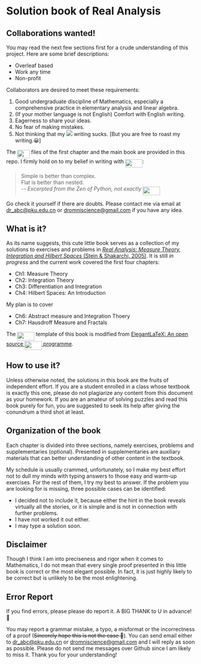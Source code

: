 # Solution book of Real Analysis

## Collaborations wanted!

You may read the next few sections first for a crude understanding of this project. Here are some brief descriptions:

- Overleaf based
- Work any time
- Non-profit

Collaborators are desired to meet these requirements:
1. Good undergraduate discipline of Mathematics, especially a comprehensive practice in elementary analysis and linear algebra.
2. (If your mother language is not English) Comfort with English writing.
3. Eagerness to share your ideas.
4. No fear of making mistakes.
5. Not thinking that my <img src="http://latex.codecogs.com/gif.latex?\mathbb{E}(X_n\;|\;\mathcal{F}_m)\geq X_m,\ \mathrm{as\ long\ as\ }n>m." /> writing sucks. [But you are free to roast my writing.😀]

The <img src="svgs/1f0597fbd477973ca54be5f188c6438f.svg?invert_in_darkmode" align=middle width=33.19013609999999pt height=22.465723500000017pt/> files of the first chapter and the main book are provided in this repo. I firmly hold on to my belief in writing with <img src="svgs/87181ad2b235919e0785dee664166921.svg?invert_in_darkmode" align=middle width=45.69716744999999pt height=22.465723500000017pt/>:
> Simple is better than complex.  
> Flat is better than nested.  
> *-- Excerpted from the Zen of Python, not exactly <img src="svgs/87181ad2b235919e0785dee664166921.svg?invert_in_darkmode" align=middle width=45.69716744999999pt height=22.465723500000017pt/>*

Go check it yourself if there are doubts. Please contact me via email at dr_abc@pku.edu.cn or dromniscience@gmail.com if you have any idea.

## What is it?
As its name suggests, this cute little book serves as a collection of my solutions to exercises and problems in [*Real Analysis: Measure Theory, Integration and Hilbert Spaces* (Stein & Shakarchi, 2005)](https://press.princeton.edu/books/hardcover/9780691113869/real-analysis). It is still *in progress* and the current work covered the first four chapters:

- Ch1: Measure Theory
- Ch2: Integration Theory
- Ch3: Differentiation and Integration
- Ch4: Hilbert Spaces: An Introduction

My plan is to cover 

- Ch6: Abstract measure and Integration Thoery
- Ch7: Hausdroff Measure and Fractals

The <img src="svgs/87181ad2b235919e0785dee664166921.svg?invert_in_darkmode" align=middle width=45.69716744999999pt height=22.465723500000017pt/> template of this book is modified from [ElegantLaTeX: An open source <img src="svgs/87181ad2b235919e0785dee664166921.svg?invert_in_darkmode" align=middle width=45.69716744999999pt height=22.465723500000017pt/> programme](https://github.com/ElegantLaTeX/ElegantBook).

## How to use it?
Unless otherwise noted, the solutions in this book are the fruits of independent effort. If you are a student enrolled in a class whose textbook is exactly this one, please do not plagiarize any content from this document as your homework. If you are an amateur of solving puzzles and read this book purely for fun, you are suggested to seek its help after giving the conundrum a third shot at least.

## Organization of the book
Each chapter is divided into three sections, namely exercises, problems and supplementaries (optional). Presented in supplementaries are auxiliary materials that can better understanding of other content in the textbook.

My schedule is usually crammed, unfortunately, so I make my best effort not to dull my minds with typing answers to those easy and warm-up exercises. For the rest of them, I try my best to answer. If the problem you are looking for is missing, three possible cases can be identified:
- I decided not to include it, because either the hint in the book reveals virtually all the stories, or it is simple and is not in connection with further problems.
- I have not worked it out either.
- I may type a solution soon.


## Disclaimer
Though I think I am into preciseness and rigor when it comes to Mathematics, I do not mean that every single proof presented in this little book is correct or the most elegant possible. In fact, it is just highly likely to be correct but is unlikely to be the most enlightening.

## Error Report
If you find errors, please please do report it. A BIG THANK to U in advance! 🥰

You may report a grammar mistake, a typo, a misformat or the incorrectness of a proof (~~Sincerely hope this is not the case 🥺~~). You can send email either to dr_abc@pku.edu.cn or dromniscience@gmail.com and I will reply as soon as possible. Please do not send me messages over Github since I am likely to miss it. Thank you for your understanding!